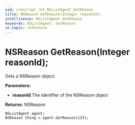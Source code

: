 ```yaml
---
uid: crmscript_ref_NSListAgent_GetReason
title: NSReason GetReason(Integer reasonId);
intellisense: NSListAgent.GetReason
keywords: NSListAgent, GetReason
so.topic: reference
---
```


# NSReason GetReason(Integer reasonId);

Gets a NSReason object.

**Parameters:**
 - **reasonId** The identifier of the NSReason object

**Returns:** NSReason

```crmscript
NSListAgent agent;
NSReason thing = agent.GetReason(123);
```

